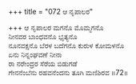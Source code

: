 +++
title = "072 ಆ ನೃಪಾಲರ"

+++
ಆ ನೃಪಾಲರ ಮಗನೊ ಮೊಮ್ಮಗನೊ  
ನೀನವರ ಬಾಂಧವನೊ ಭೃತ್ಯನೊ  
ನೂನವಕ್ಷನೊ ಬೆರಳ ಬದೆಗನೊ ಕುರುಳ ಕೋಮಳನೊ  
ಏನು ನಿನ್ನಂಘವಣೆ ನೀನಾ  
ರಾ ನರೇಂದ್ರರ ಸೆರೆಯ ಬಿಡುಗಡೆ  
ಗೇನನೆಂಬೆನು ರಹವನೆಂದನು ತೂಗಿ ಮಣಿಶಿರವ      ॥72॥